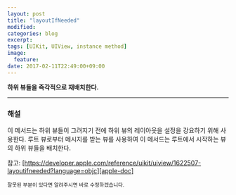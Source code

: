 ```yaml
---
layout: post
title: "layoutIfNeeded"
modified:
categories: blog
excerpt:
tags: [UIKit, UIView, instance method]
image:
  feature:
date: 2017-02-11T22:49:00+09:00
---
```

**하위 뷰들을 즉각적으로 재배치한다.**

----
### 해설
이 메서드는 하위 뷰들이 그려지기 전에 하위 뷰의 레이아웃을 설정을 강요하기 위해 사용한다. 루트 뷰로부터 메시지를 받는 뷰를 사용하여 이 메서드는 루트에서 시작하는 뷰의 하위 뷰들을 배치한다.

참고: [https://developer.apple.com/reference/uikit/uiview/1622507-layoutifneeded?language=objc][apple-doc]


<sub>잘못된 부분이 있다면 알려주시면 바로 수정하겠습니다.</sub>

[apple-doc]: https://developer.apple.com/reference/uikit/uiview/1622507-layoutifneeded?language=objc